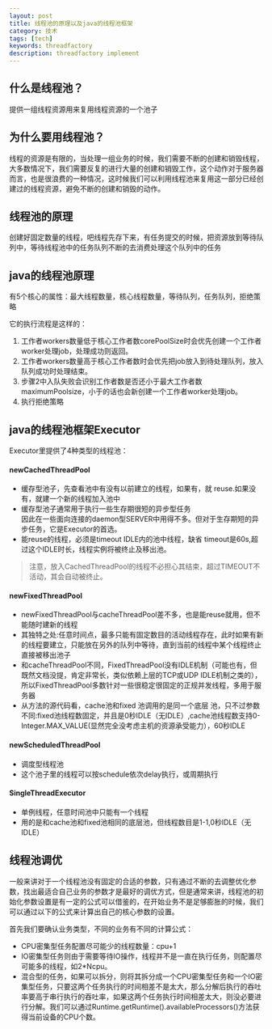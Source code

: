 ```yaml
---
layout: post
title: 线程池的原理以及java的线程池框架
category: 技术
tags: [tech]
keywords: threadfactory
description: threadfactory implement
---
```




## 什么是线程池？   

提供一组线程资源用来复用线程资源的一个池子      

## 为什么要用线程池？     

线程的资源是有限的，当处理一组业务的时候，我们需要不断的创建和销毁线程，大多数情况下，我们需要反复的进行大量的创建和销毁工作，这个动作对于服务器而言，也是很浪费的一种情况，这时候我们可以利用线程池来复用这一部分已经创建过的线程资源，避免不断的创建和销毁的动作。    

## 线程池的原理    

创建好固定数量的线程，吧线程先存下来，有任务提交的时候，把资源放到等待队列中，等待线程池中的任务队列不断的去消费处理这个队列中的任务    

## java的线程池原理    

有5个核心的属性：最大线程数量，核心线程数量，等待队列，任务队列，拒绝策略

它的执行流程是这样的：

1. 工作者workers数量低于核心工作者数corePoolSize时会优先创建一个工作者worker处理job，处理成功则返回。
2. 工作者workers数量高于核心工作者数时会优先把job放入到待处理队列，放入队列成功时处理结束。
3. 步骤2中入队失败会识别工作者数是否还小于最大工作者数maximumPoolsize，小于的话也会新创建一个工作者worker处理job。
4. 执行拒绝策略

## java的线程池框架Executor    

Executor里提供了4种类型的线程池：

#### newCachedThreadPool    

- 缓存型池子，先查看池中有没有以前建立的线程，如果有，就 reuse.如果没有，就建一个新的线程加入池中    
- 缓存型池子通常用于执行一些生存期很短的异步型任务    
 因此在一些面向连接的daemon型SERVER中用得不多。但对于生存期短的异步任务，它是Executor的首选。   
- 能reuse的线程，必须是timeout IDLE内的池中线程，缺省     timeout是60s,超过这个IDLE时长，线程实例将被终止及移出池。    
  
> 注意，放入CachedThreadPool的线程不必担心其结束，超过TIMEOUT不活动，其会自动被终止。    

#### newFixedThreadPool   

- newFixedThreadPool与cacheThreadPool差不多，也是能reuse就用，但不能随时建新的线程   
- 其独特之处:任意时间点，最多只能有固定数目的活动线程存在，此时如果有新的线程要建立，只能放在另外的队列中等待，直到当前的线程中某个线程终止直接被移出池子   
- 和cacheThreadPool不同，FixedThreadPool没有IDLE机制（可能也有，但既然文档没提，肯定非常长，类似依赖上层的TCP或UDP IDLE机制之类的），所以FixedThreadPool多数针对一些很稳定很固定的正规并发线程，多用于服务器   
- 从方法的源代码看，cache池和fixed 池调用的是同一个底层 池，只不过参数不同:fixed池线程数固定，并且是0秒IDLE（无IDLE）,cache池线程数支持0-Integer.MAX_VALUE(显然完全没考虑主机的资源承受能力），60秒IDLE      

#### newScheduledThreadPool    

- 调度型线程池    
- 这个池子里的线程可以按schedule依次delay执行，或周期执行    

#### SingleThreadExecutor    

- 单例线程，任意时间池中只能有一个线程   
- 用的是和cache池和fixed池相同的底层池，但线程数目是1-1,0秒IDLE（无IDLE）    

## 线程池调优      

一般来讲对于一个线程池没有固定的合适的参数，只有通过不断的去调整优化参数，找出最适合自己业务的参数才是最好的调优方式，但是通常来讲，线程池的初始化参数设置是有一定的公式可以借鉴的，在开始业务不是足够膨胀的时候，我们可以通过以下的公式来计算出自己的核心参数的设置。      

首先我们要确认业务类型，不同的业务有不同的计算公式：     

- CPU密集型任务配置尽可能少的线程数量：cpu+1    
- IO密集型任务则由于需要等待IO操作，线程并不是一直在执行任务，则配置尽可能多的线程，如2*Ncpu。     
- 混合型的任务，如果可以拆分，则将其拆分成一个CPU密集型任务和一个IO密集型任务，只要这两个任务执行的时间相差不是太大，那么分解后执行的吞吐率要高于串行执行的吞吐率，如果这两个任务执行时间相差太大，则没必要进行分解。我们可以通过Runtime.getRuntime().availableProcessors()方法获得当前设备的CPU个数。  


